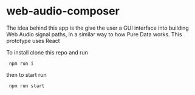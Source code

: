 # web-audio-composer
The idea behind this app is the give the user a GUI interface into building Web Audio signal paths, in a similar way to how Pure Data works. This prototype uses React

To install clone this repo and run 

     npm run i

then to start run

     npm run start
